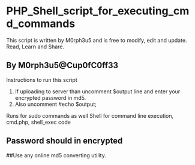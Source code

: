 # PHP_Shell_script_for_executing_cmd_commands
 This script is written by M0rph3u5 and is free to modify, edit and update.
 Read, Learn and Share.
 
## By M0rph3u5@Cup0fC0ff33

Instructions to run this script
1. If uploading to server than uncomment $output line and enter your encrypted password in md5.
2. Also uncomment  #echo $output;

Runs for sudo commands as well
Shell for command line execution, cmd.php, shell_exec code
## Password should in encrypted 
##Use any online md5 converting utility.
